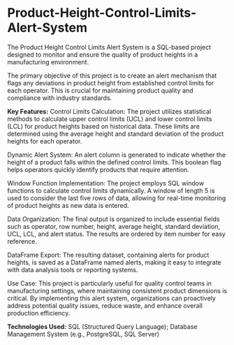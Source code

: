 # Product-Height-Control-Limits-Alert-System
The Product Height Control Limits Alert System is a SQL-based project designed to monitor and ensure the quality of product heights in a manufacturing environment.

The primary objective of this project is to create an alert mechanism that flags any deviations in product height from established control limits for each operator. This is crucial for maintaining product quality and compliance with industry standards.

**Key Features:**
Control Limits Calculation: The project utilizes statistical methods to calculate upper control limits (UCL) and lower control limits (LCL) for product heights based on historical data. These limits are determined using the average height and standard deviation of the product heights for each operator.

Dynamic Alert System: An alert column is generated to indicate whether the height of a product falls within the defined control limits. This boolean flag helps operators quickly identify products that require attention.

Window Function Implementation: The project employs SQL window functions to calculate control limits dynamically. A window of length 5 is used to consider the last five rows of data, allowing for real-time monitoring of product heights as new data is entered.

Data Organization: The final output is organized to include essential fields such as operator, row number, height, average height, standard deviation, UCL, LCL, and alert status. The results are ordered by item number for easy reference.

DataFrame Export: The resulting dataset, containing alerts for product heights, is saved as a DataFrame named alerts, making it easy to integrate with data analysis tools or reporting systems.

Use Case:
This project is particularly useful for quality control teams in manufacturing settings, where maintaining consistent product dimensions is critical. By implementing this alert system, organizations can proactively address potential quality issues, reduce waste, and enhance overall production efficiency.

**Technologies Used:**
SQL (Structured Query Language); Database Management System (e.g., PostgreSQL, SQL Server)
